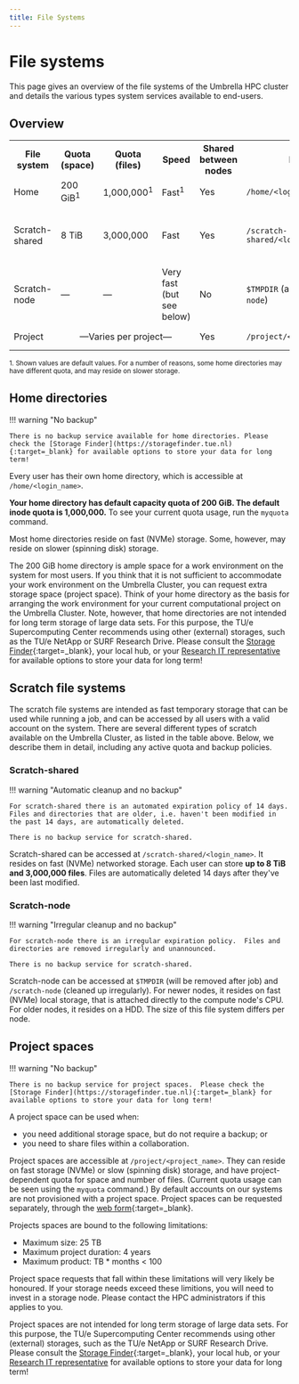 ```yaml
---
title: File Systems
---
```


# File systems

This page gives an overview of the file systems of the Umbrella HPC cluster and details the various types system services available to end-users.

## Overview

<table>
  <tr>
    <th>File system</th>
    <th>Quota (space)</th>
    <th>Quota (files)</th>
    <th>Speed</th>
    <th>Shared between nodes</th>
    <th>Path</th>
    <th>Expiration</th>
    <th>Backup</th>
    <th>Notes</th>
  </tr>
  <tr>
    <td>Home</td>
    <td>200 GiB<sup>1</sup></td>
    <td>1,000,000<sup>1</sup></td>
    <td>Fast<sup>1</sup></td>
    <td>Yes</td>
    <td><code>/home/&lt;login_name&gt;</code></td>
    <td>To be decided</td>
    <td style="color: red; font-weight:bold;">No backup</td>
    <td>&mdash;</td>
  </tr>
  <tr>
    <td>Scratch-shared</td>
    <td>8 TiB</td>
    <td>3,000,000</td>
    <td>Fast</td>
    <td>Yes</td>
    <td><code>/scratch-shared/&lt;login_name&gt;</code></td>
    <td>Files older than <b>14 days</b> are automatically removed</td>
    <td style="color: red; font-weight:bold;">No backup</td>
    <td>&mdash;</td>
  </tr>
  <tr>
    <td>Scratch-node</td>
    <td>&mdash;</td>
    <td>&mdash;</td>
    <td>Very fast (but see below)</td>
    <td>No</td>
    <td><code>$TMPDIR</code> (and <code>/scratch-node</code>)</td>
    <td>Data is cleaned at irregular intervals</td>
    <td style="color: red; font-weight:bold;">No backup</td>
    <td>Size varies per node</td>
  </tr>
  <tr>
    <td>Project</td>
    <td colspan="3" style="text-align:center;">&mdash;Varies per project&mdash;</td>
    <td>Yes</td>
    <td><code>/project/&lt;project_name&gt;</code></td>
    <td>Varies per project</td>
    <td style="color: red; font-weight:bold;">No backup</td>
    <td>&mdash;</td>
  </tr>
</table>

<small>1. Shown values are default values.  For a number of reasons, some home directories may have different quota, and may reside on slower storage.</small>

## Home directories

!!! warning "No backup"

    There is no backup service available for home directories. Please check the [Storage Finder](https://storagefinder.tue.nl){:target=_blank} for available options to store your data for long term!

Every user has their own home directory, which is accessible at <code>/home/&lt;login_name&gt;</code>.

**Your home directory has default capacity quota of 200 GiB. The default inode quota is 1,000,000.**  To see your current quota usage, run the `myquota` command.

Most home directories reside on fast (NVMe) storage. Some, however, may reside on slower (spinning disk) storage.

The 200 GiB home directory is ample space for a work environment on the system for most users. If you think that it is not sufficient to accommodate your work environment on the Umbrella Cluster, you can request extra storage space (project space). Think of your home directory as the basis for arranging the work environment for your current computational project on the Umbrella Cluster.  Note, however, that home directories are not intended for long term storage of large data sets. For this purpose, the TU/e Supercomputing Center recommends using other (external) storages, such as the TU/e NetApp or SURF Research Drive. Please consult the [Storage Finder](https://storagefinder.tue.nl){:target=_blank}, your local hub, or your [Research IT representative](https://tuenl.sharepoint.com/sites/intranet-LIS/SitePages/Research-IT.aspx) for available options to store your data for long term!

## Scratch file systems

The scratch file systems are intended as fast temporary storage that can be used while running a job, and can be accessed by all users with a valid account on the system.  There are several different types of scratch available on the Umbrella Cluster, as listed in the table above. Below, we describe them in detail, including any active quota and backup policies.

### Scratch-shared

!!! warning "Automatic cleanup and no backup"

    For scratch-shared there is an automated expiration policy of 14 days.  Files and directories that are older, i.e. haven't been modified in the past 14 days, are automatically deleted.

    There is no backup service for scratch-shared.

Scratch-shared can be accessed at <code>/scratch-shared/&lt;login_name&gt;</code>.  It resides on fast (NVMe) networked storage.  Each user can store **up to 8 TiB and 3,000,000 files**.  Files are automatically deleted 14 days after they've been last modified.

### Scratch-node

!!! warning "Irregular cleanup and no backup"

    For scratch-node there is an irregular expiration policy.  Files and directories are removed irregularly and unannounced.

    There is no backup service for scratch-shared.

Scratch-node can be accessed at <code>$TMPDIR</code> (will be removed after job) and <code>/scratch-node</code> (cleaned up irregularly).  For newer nodes, it resides on fast (NVMe) local storage, that is attached directly to the compute node's CPU.  For older nodes, it resides on a HDD.  The size of this file system differs per node.

## Project spaces

!!! warning "No backup"

    There is no backup service for project spaces.  Please check the [Storage Finder](https://storagefinder.tue.nl){:target=_blank} for available options to store your data for long term!

A project space can be used when:

- you need additional storage space, but do not require a backup; or
- you need to share files within a collaboration.

Project spaces are accessible at <code>/project/&lt;project_name&gt;</code>.  They can reside on fast storage (NVMe) or slow (spinning disk) storage, and have project-dependent quota for space and number of files.  (Current quota usage can be seen using the `myquota` command.)  By default accounts on our systems are not provisioned with a project space. Project spaces can be requested separately, through the [web form](https://tue.topdesk.net/tas/public/ssp/content/serviceflow?unid=f950a580c8e34a7abb7d37d102c788e8){:target=_blank}.

Projects spaces are bound to the following limitations:

- Maximum size: 25 TB
- Maximum project duration: 4 years
- Maximum product: TB * months < 100

Project space requests that fall within these limitations will very likely be honoured.  If your storage needs exceed these limitions, you will need to invest in a storage node.  Please contact the HPC administrators if this applies to you.

Project spaces are not intended for long term storage of large data sets. For this purpose, the TU/e Supercomputing Center recommends using other (external) storages, such as the TU/e NetApp or SURF Research Drive. Please consult the [Storage Finder](https://storagefinder.tue.nl){:target=_blank}, your local hub, or your [Research IT representative](https://tuenl.sharepoint.com/sites/intranet-LIS/SitePages/Research-IT.aspx) for available options to store your data for long term!
